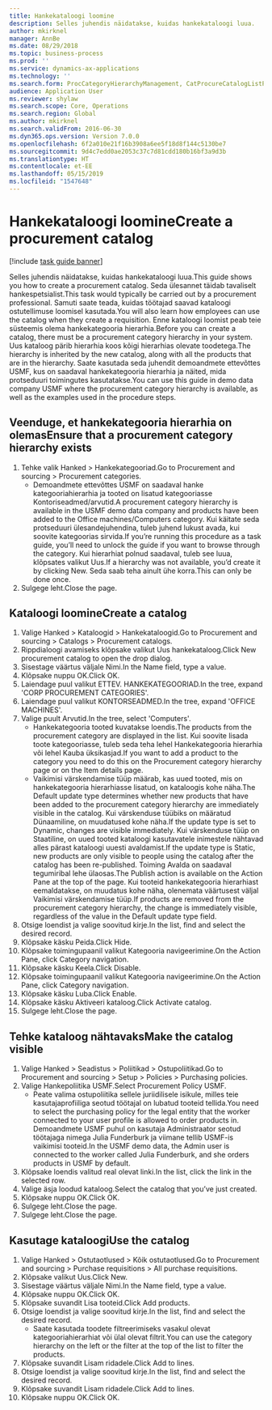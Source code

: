 ```yaml
---
title: Hankekataloogi loomine
description: Selles juhendis näidatakse, kuidas hankekataloogi luua.
author: mkirknel
manager: AnnBe
ms.date: 08/29/2018
ms.topic: business-process
ms.prod: ''
ms.service: dynamics-ax-applications
ms.technology: ''
ms.search.form: ProcCategoryHierarchyManagement, CatProcureCatalogListPage, CatProcureCatalogCreate, CatProcureCatalogEdit, SysPolicyListPage, SysPolicy, CatCatalogPolicyRule, PurchReqTableListPage, PurchReqCreate, PurchReqTable, PurchReqAddItem
audience: Application User
ms.reviewer: shylaw
ms.search.scope: Core, Operations
ms.search.region: Global
ms.author: mkirknel
ms.search.validFrom: 2016-06-30
ms.dyn365.ops.version: Version 7.0.0
ms.openlocfilehash: 6f2a010e21f16b3908a6ee5f18d8f144c5130be7
ms.sourcegitcommit: 9d4c7edd0ae2053c37c7d81cdd180b16bf3a9d3b
ms.translationtype: HT
ms.contentlocale: et-EE
ms.lasthandoff: 05/15/2019
ms.locfileid: "1547648"
---
```

# <a name="create-a-procurement-catalog"></a><span data-ttu-id="89cb6-103">Hankekataloogi loomine</span><span class="sxs-lookup"><span data-stu-id="89cb6-103">Create a procurement catalog</span></span>

[!include [task guide banner](../../includes/task-guide-banner.md)]

<span data-ttu-id="89cb6-104">Selles juhendis näidatakse, kuidas hankekataloogi luua.</span><span class="sxs-lookup"><span data-stu-id="89cb6-104">This guide shows you how to create a procurement catalog.</span></span> <span data-ttu-id="89cb6-105">Seda ülesannet täidab tavaliselt hankespetsialist.</span><span class="sxs-lookup"><span data-stu-id="89cb6-105">This task would typically be carried out by a procurement professional.</span></span> <span data-ttu-id="89cb6-106">Samuti saate teada, kuidas töötajad saavad kataloogi ostutellimuse loomisel kasutada.</span><span class="sxs-lookup"><span data-stu-id="89cb6-106">You will also learn how employees can use the catalog when they create a requisition.</span></span> <span data-ttu-id="89cb6-107">Enne kataloogi loomist peab teie süsteemis olema hankekategooria hierarhia.</span><span class="sxs-lookup"><span data-stu-id="89cb6-107">Before you can create a catalog, there must be a procurement category hierarchy in your system.</span></span> <span data-ttu-id="89cb6-108">Uus kataloog pärib hierarhia koos kõigi hierarhias olevate toodetega.</span><span class="sxs-lookup"><span data-stu-id="89cb6-108">The hierarchy is inherited by the new catalog, along with all the products that are in the hierarchy.</span></span> <span data-ttu-id="89cb6-109">Saate kasutada seda juhendit demoandmete ettevõttes USMF, kus on saadaval hankekategooria hierarhia ja näited, mida protseduuri toimingutes kasutatakse.</span><span class="sxs-lookup"><span data-stu-id="89cb6-109">You can use this guide in demo data company USMF where the procurement category hierarchy is available, as well as the examples used in the procedure steps.</span></span>


## <a name="ensure-that-a-procurement-category-hierarchy-exists"></a><span data-ttu-id="89cb6-110">Veenduge, et hankekategooria hierarhia on olemas</span><span class="sxs-lookup"><span data-stu-id="89cb6-110">Ensure that a procurement category hierarchy exists</span></span>
1. <span data-ttu-id="89cb6-111">Tehke valik Hanked > Hankekategooriad.</span><span class="sxs-lookup"><span data-stu-id="89cb6-111">Go to Procurement and sourcing > Procurement categories.</span></span>
    * <span data-ttu-id="89cb6-112">Demoandmete ettevõttes USMF on saadaval hanke kategooriahierarhia ja tooted on lisatud kategooriasse Kontoriseadmed/arvutid.</span><span class="sxs-lookup"><span data-stu-id="89cb6-112">A procurement category hierarchy is available in the USMF demo data company and products have been added to the Office machines/Computers category.</span></span> <span data-ttu-id="89cb6-113">Kui käitate seda protseduuri ülesandejuhendina, tuleb juhend lukust avada, kui soovite kategoorias sirvida.</span><span class="sxs-lookup"><span data-stu-id="89cb6-113">If you’re running this procedure as a task guide, you’ll need to unlock the guide if you want to browse through the category.</span></span> <span data-ttu-id="89cb6-114">Kui hierarhiat polnud saadaval, tuleb see luua, klõpsates valikut Uus.</span><span class="sxs-lookup"><span data-stu-id="89cb6-114">If a hierarchy was not available, you’d create it by clicking New.</span></span> <span data-ttu-id="89cb6-115">Seda saab teha ainult ühe korra.</span><span class="sxs-lookup"><span data-stu-id="89cb6-115">This can only be done once.</span></span>  
2. <span data-ttu-id="89cb6-116">Sulgege leht.</span><span class="sxs-lookup"><span data-stu-id="89cb6-116">Close the page.</span></span>

## <a name="create-a-catalog"></a><span data-ttu-id="89cb6-117">Kataloogi loomine</span><span class="sxs-lookup"><span data-stu-id="89cb6-117">Create a catalog</span></span>
1. <span data-ttu-id="89cb6-118">Valige Hanked > Kataloogid > Hankekataloogid.</span><span class="sxs-lookup"><span data-stu-id="89cb6-118">Go to Procurement and sourcing > Catalogs > Procurement catalogs.</span></span>
2. <span data-ttu-id="89cb6-119">Rippdialoogi avamiseks klõpsake valikut Uus hankekataloog.</span><span class="sxs-lookup"><span data-stu-id="89cb6-119">Click New procurement catalog to open the drop dialog.</span></span>
3. <span data-ttu-id="89cb6-120">Sisestage väärtus väljale Nimi.</span><span class="sxs-lookup"><span data-stu-id="89cb6-120">In the Name field, type a value.</span></span>
4. <span data-ttu-id="89cb6-121">Klõpsake nuppu OK.</span><span class="sxs-lookup"><span data-stu-id="89cb6-121">Click OK.</span></span>
5. <span data-ttu-id="89cb6-122">Laiendage puul valikut ETTEV. HANKEKATEGOORIAD.</span><span class="sxs-lookup"><span data-stu-id="89cb6-122">In the tree, expand 'CORP PROCUREMENT CATEGORIES'.</span></span>
6. <span data-ttu-id="89cb6-123">Laiendage puul valikut KONTORSEADMED.</span><span class="sxs-lookup"><span data-stu-id="89cb6-123">In the tree, expand 'OFFICE MACHINES'.</span></span>
7. <span data-ttu-id="89cb6-124">Valige puult Arvutid.</span><span class="sxs-lookup"><span data-stu-id="89cb6-124">In the tree, select 'Computers'.</span></span>
    * <span data-ttu-id="89cb6-125">Hankekategooria tooted kuvatakse loendis.</span><span class="sxs-lookup"><span data-stu-id="89cb6-125">The products from the procurement category are displayed in the list.</span></span> <span data-ttu-id="89cb6-126">Kui soovite lisada toote kategooriasse, tuleb seda teha lehel Hankekategooria hierarhia või lehel Kauba üksikasjad.</span><span class="sxs-lookup"><span data-stu-id="89cb6-126">If you want to add a product to the category you need to do this on the Procurement category hierarchy page or on the Item details page.</span></span>  
    * <span data-ttu-id="89cb6-127">Vaikimisi värskendamise tüüp määrab, kas uued tooted, mis on hankekategooria hierarhiasse lisatud, on kataloogis kohe näha.</span><span class="sxs-lookup"><span data-stu-id="89cb6-127">The Default update type determines whether new products that have been added to the procurement category hierarchy are immediately visible in the catalog.</span></span> <span data-ttu-id="89cb6-128">Kui värskenduse tüübiks on määratud Dünaamiline, on muudatused kohe näha.</span><span class="sxs-lookup"><span data-stu-id="89cb6-128">If the update type is set to Dynamic, changes are visible immediately.</span></span> <span data-ttu-id="89cb6-129">Kui värskenduse tüüp on Staatiline, on uued tooted kataloogi kasutavatele inimestele nähtavad alles pärast kataloogi uuesti avaldamist.</span><span class="sxs-lookup"><span data-stu-id="89cb6-129">If the update type is Static, new products are only visible to people using the catalog after the catalog has been re-published.</span></span> <span data-ttu-id="89cb6-130">Toiming Avalda on saadaval tegumiribal lehe ülaosas.</span><span class="sxs-lookup"><span data-stu-id="89cb6-130">The Publish action is available on the Action Pane at the top of the page.</span></span> <span data-ttu-id="89cb6-131">Kui tooteid hankekategooria hierarhiast eemaldatakse, on muudatus kohe näha, olenemata väärtusest väljal Vaikimisi värskendamise tüüp.</span><span class="sxs-lookup"><span data-stu-id="89cb6-131">If products are removed from the procurement category hierarchy, the change is immediately visible, regardless of the value in the Default update type field.</span></span>  
8. <span data-ttu-id="89cb6-132">Otsige loendist ja valige soovitud kirje.</span><span class="sxs-lookup"><span data-stu-id="89cb6-132">In the list, find and select the desired record.</span></span>
9. <span data-ttu-id="89cb6-133">Klõpsake käsku Peida.</span><span class="sxs-lookup"><span data-stu-id="89cb6-133">Click Hide.</span></span>
10. <span data-ttu-id="89cb6-134">Klõpsake toimingupaanil valikut Kategooria navigeerimine.</span><span class="sxs-lookup"><span data-stu-id="89cb6-134">On the Action Pane, click Category navigation.</span></span>
11. <span data-ttu-id="89cb6-135">Klõpsake käsku Keela.</span><span class="sxs-lookup"><span data-stu-id="89cb6-135">Click Disable.</span></span>
12. <span data-ttu-id="89cb6-136">Klõpsake toimingupaanil valikut Kategooria navigeerimine.</span><span class="sxs-lookup"><span data-stu-id="89cb6-136">On the Action Pane, click Category navigation.</span></span>
13. <span data-ttu-id="89cb6-137">Klõpsake käsku Luba.</span><span class="sxs-lookup"><span data-stu-id="89cb6-137">Click Enable.</span></span>
14. <span data-ttu-id="89cb6-138">Klõpsake käsku Aktiveeri kataloog.</span><span class="sxs-lookup"><span data-stu-id="89cb6-138">Click Activate catalog.</span></span>
15. <span data-ttu-id="89cb6-139">Sulgege leht.</span><span class="sxs-lookup"><span data-stu-id="89cb6-139">Close the page.</span></span>

## <a name="make-the-catalog-visible"></a><span data-ttu-id="89cb6-140">Tehke kataloog nähtavaks</span><span class="sxs-lookup"><span data-stu-id="89cb6-140">Make the catalog visible</span></span>
1. <span data-ttu-id="89cb6-141">Valige Hanked > Seadistus > Poliitikad > Ostupoliitikad.</span><span class="sxs-lookup"><span data-stu-id="89cb6-141">Go to Procurement and sourcing > Setup > Policies > Purchasing policies.</span></span>
2. <span data-ttu-id="89cb6-142">Valige Hankepoliitika USMF.</span><span class="sxs-lookup"><span data-stu-id="89cb6-142">Select Procurement Policy USMF.</span></span>
    * <span data-ttu-id="89cb6-143">Peate valima ostupoliitika sellele juriidilisele isikule, milles teie kasutajaprofiiliga seotud töötajal on lubatud tooteid tellida.</span><span class="sxs-lookup"><span data-stu-id="89cb6-143">You need to select the purchasing policy for the legal entity that the worker connected to your user profile is allowed to order products in.</span></span> <span data-ttu-id="89cb6-144">Demoandmete USMF puhul on kasutaja Administraator seotud töötajaga nimega Julia Funderburk ja viimane tellib USMF-is vaikimisi tooteid.</span><span class="sxs-lookup"><span data-stu-id="89cb6-144">In the USMF demo data, the Admin user is connected to the worker called Julia Funderburk, and she orders products in USMF by default.</span></span>  
3. <span data-ttu-id="89cb6-145">Klõpsake loendis valitud real olevat linki.</span><span class="sxs-lookup"><span data-stu-id="89cb6-145">In the list, click the link in the selected row.</span></span>
4. <span data-ttu-id="89cb6-146">Valige äsja loodud kataloog.</span><span class="sxs-lookup"><span data-stu-id="89cb6-146">Select the catalog that you’ve just created.</span></span>
5. <span data-ttu-id="89cb6-147">Klõpsake nuppu OK.</span><span class="sxs-lookup"><span data-stu-id="89cb6-147">Click OK.</span></span>
6. <span data-ttu-id="89cb6-148">Sulgege leht.</span><span class="sxs-lookup"><span data-stu-id="89cb6-148">Close the page.</span></span>
7. <span data-ttu-id="89cb6-149">Sulgege leht.</span><span class="sxs-lookup"><span data-stu-id="89cb6-149">Close the page.</span></span>

## <a name="use-the-catalog"></a><span data-ttu-id="89cb6-150">Kasutage kataloogi</span><span class="sxs-lookup"><span data-stu-id="89cb6-150">Use the catalog</span></span>
1. <span data-ttu-id="89cb6-151">Valige Hanked > Ostutaotlused > Kõik ostutaotlused.</span><span class="sxs-lookup"><span data-stu-id="89cb6-151">Go to Procurement and sourcing > Purchase requisitions > All purchase requisitions.</span></span>
2. <span data-ttu-id="89cb6-152">Klõpsake valikut Uus.</span><span class="sxs-lookup"><span data-stu-id="89cb6-152">Click New.</span></span>
3. <span data-ttu-id="89cb6-153">Sisestage väärtus väljale Nimi.</span><span class="sxs-lookup"><span data-stu-id="89cb6-153">In the Name field, type a value.</span></span>
4. <span data-ttu-id="89cb6-154">Klõpsake nuppu OK.</span><span class="sxs-lookup"><span data-stu-id="89cb6-154">Click OK.</span></span>
5. <span data-ttu-id="89cb6-155">Klõpsake suvandit Lisa tooteid.</span><span class="sxs-lookup"><span data-stu-id="89cb6-155">Click Add products.</span></span>
6. <span data-ttu-id="89cb6-156">Otsige loendist ja valige soovitud kirje.</span><span class="sxs-lookup"><span data-stu-id="89cb6-156">In the list, find and select the desired record.</span></span>
    * <span data-ttu-id="89cb6-157">Saate kasutada toodete filtreerimiseks vasakul olevat kategooriahierarhiat või ülal olevat filtrit.</span><span class="sxs-lookup"><span data-stu-id="89cb6-157">You can use the category hierarchy on the left or the filter at the top of the list to filter the products.</span></span>  
7. <span data-ttu-id="89cb6-158">Klõpsake suvandit Lisam ridadele.</span><span class="sxs-lookup"><span data-stu-id="89cb6-158">Click Add to lines.</span></span>
8. <span data-ttu-id="89cb6-159">Otsige loendist ja valige soovitud kirje.</span><span class="sxs-lookup"><span data-stu-id="89cb6-159">In the list, find and select the desired record.</span></span>
9. <span data-ttu-id="89cb6-160">Klõpsake suvandit Lisam ridadele.</span><span class="sxs-lookup"><span data-stu-id="89cb6-160">Click Add to lines.</span></span>
10. <span data-ttu-id="89cb6-161">Klõpsake nuppu OK.</span><span class="sxs-lookup"><span data-stu-id="89cb6-161">Click OK.</span></span>

